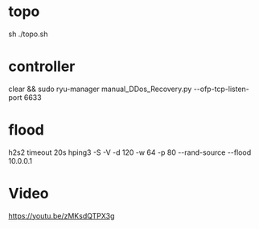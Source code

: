 # topo
sh ./topo.sh


# controller
clear && sudo ryu-manager manual_DDos_Recovery.py   --ofp-tcp-listen-port 6633


# flood
 h2s2 timeout 20s hping3 -S -V -d 120 -w 64 -p 80 --rand-source --flood 10.0.0.1
 
 # Video
https://youtu.be/zMKsdQTPX3g
